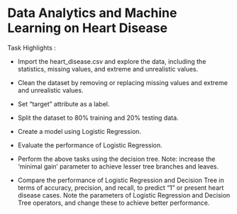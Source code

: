 # Data Analytics and Machine Learning on Heart Disease

Task Highlights : 

- Import the heart_disease.csv and explore the data, including the statistics, missing values, and extreme and unrealistic values. 

- Clean the dataset by removing or replacing missing values and extreme and unrealistic values. 

- Set “target” attribute as a label. 

- Split the dataset to 80% training and 20% testing data.

- Create a model using Logistic Regression.

- Evaluate the performance of Logistic Regression. 

- Perform the above tasks using the decision tree. Note: increase the ‘minimal gain’ parameter to achieve lesser tree branches and leaves.

- Compare the performance of Logistic Regression and Decision Tree in terms of accuracy, precision, and recall, to predict “1” or present heart disease cases. Note the parameters of Logistic Regression and Decision Tree operators, and change these to achieve better performance.
